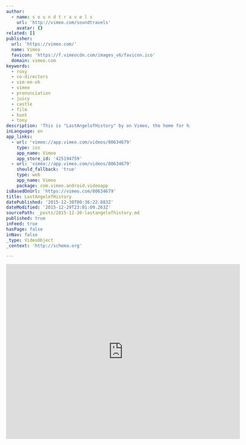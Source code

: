 ```yaml
---
author:
  - name: s o u n d t r a v e l s
    url: 'http://vimeo.com/soundtravels'
    avatar: {}
related: []
publisher:
  url: 'https://vimeo.com/'
  name: Vimeo
  favicon: 'https://f.vimeocdn.com/images_v6/favicon.ico'
  domain: vimeo.com
keywords:
  - roxy
  - co-directors
  - vim-ee-oh
  - vimeo
  - pronunciation
  - juicy
  - castle
  - film
  - hunt
  - tony
description: 'This is "LastAngelofHistory" by on Vimeo, the home for high quality videos and the people who love them.'
inLanguage: en
app_links:
  - url: 'vimeo://app.vimeo.com/videos/80634679'
    type: ios
    app_name: Vimeo
    app_store_id: '425194759'
  - url: 'vimeo://app.vimeo.com/videos/80634679'
    should_fallback: 'true'
    type: web
    app_name: Vimeo
    package: com.vimeo.android.videoapp
isBasedOnUrl: 'https://vimeo.com/80634679'
title: LastAngelofHistory
datePublished: '2015-12-30T00:36:22.883Z'
dateModified: '2015-12-29T23:01:09.263Z'
sourcePath: _posts/2015-12-30-lastangelofhistory.md
published: true
inFeed: true
hasPage: false
inNav: false
_type: VideoObject
_context: 'http://schema.org'

---
```

<iframe src="https://cdn.embedly.com/widgets/media.html?src=https%3A%2F%2Fplayer.vimeo.com%2Fvideo%2F80634679&amp;url=https%3A%2F%2Fvimeo.com%2F80634679&amp;image=http%3A%2F%2Fi.vimeocdn.com%2Fvideo%2F456607209_640.jpg&amp;key=b7d04c9b404c499eba89ee7072e1c4f7&amp;type=text%2Fhtml&amp;schema=vimeo" width="640" height="478" scrolling="no" frameborder="0" allowfullscreen="allowfullscreen" style=""></iframe>